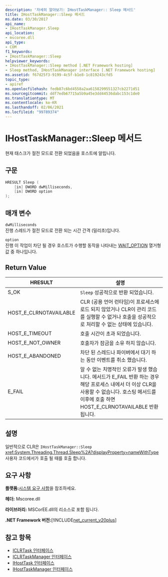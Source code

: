 ```yaml
---
description: '자세히 알아보기: IHostTaskManager:: Sleep 메서드'
title: IHostTaskManager::Sleep 메서드
ms.date: 03/30/2017
api_name:
- IHostTaskManager.Sleep
api_location:
- mscoree.dll
api_type:
- COM
f1_keywords:
- IHostTaskManager::Sleep
helpviewer_keywords:
- IHostTaskManager::Sleep method [.NET Framework hosting]
- Sleep method, IHostTaskManager interface [.NET Framework hosting]
ms.assetid: f67d25f3-9199-4c5f-b1e8-1c819243cfd5
topic_type:
- apiref
ms.openlocfilehash: fedb87c6bd4558a2aa6158299551327cb2271d51
ms.sourcegitcommit: ddf7edb67715a5b9a45e3dd44536dabc153c1de0
ms.translationtype: MT
ms.contentlocale: ko-KR
ms.lasthandoff: 02/06/2021
ms.locfileid: "99789374"
---
```

# <a name="ihosttaskmanagersleep-method"></a>IHostTaskManager::Sleep 메서드

현재 태스크가 절전 모드로 전환 되었음을 호스트에 알립니다.  
  
## <a name="syntax"></a>구문  
  
```cpp  
HRESULT Sleep (  
    [in] DWORD dwMilliseconds,  
    [in] DWORD option  
);  
```  
  
## <a name="parameters"></a>매개 변수  

 `dwMilliseconds`  
 진행 스레드가 절전 모드로 전환 되는 시간 간격 (밀리초)입니다.  
  
 `option`  
 진행 이 작업이 차단 될 경우 호스트가 수행할 동작을 나타내는 [WAIT_OPTION](wait-option-enumeration.md) 열거형 값 중 하나입니다.  
  
## <a name="return-value"></a>Return Value  
  
|HRESULT|설명|  
|-------------|-----------------|  
|S_OK|`Sleep` 성공적으로 반환 되었습니다.|  
|HOST_E_CLRNOTAVAILABLE|CLR (공용 언어 런타임)이 프로세스에 로드 되지 않았거나 CLR이 관리 코드를 실행할 수 없거나 호출을 성공적으로 처리할 수 없는 상태에 있습니다.|  
|HOST_E_TIMEOUT|호출 시간이 초과 되었습니다.|  
|HOST_E_NOT_OWNER|호출자가 잠금을 소유 하지 않습니다.|  
|HOST_E_ABANDONED|차단 된 스레드나 파이버에서 대기 하는 동안 이벤트를 취소 했습니다.|  
|E_FAIL|알 수 없는 치명적인 오류가 발생 했습니다. 메서드가 E_FAIL 반환 하는 경우 해당 프로세스 내에서 더 이상 CLR을 사용할 수 없습니다. 호스팅 메서드를 이후에 호출 하면 HOST_E_CLRNOTAVAILABLE 반환 됩니다.|  
  
## <a name="remarks"></a>설명  

 일반적으로 CLR은 `IHostTaskManager::Sleep` <xref:System.Threading.Thread.Sleep%2A?displayProperty=nameWithType> 사용자 코드에서가 호출 될 때를 호출 합니다.  
  
## <a name="requirements"></a>요구 사항  

 **플랫폼:**[시스템 요구 사항](../../get-started/system-requirements.md)을 참조하세요.  
  
 **헤더:** Mscoree.dll  
  
 **라이브러리:** MSCorEE.dll의 리소스로 포함 됩니다.  
  
 **.NET Framework 버전:**[!INCLUDE[net_current_v20plus](../../../../includes/net-current-v20plus-md.md)]  
  
## <a name="see-also"></a>참고 항목

- [ICLRTask 인터페이스](iclrtask-interface.md)
- [ICLRTaskManager 인터페이스](iclrtaskmanager-interface.md)
- [IHostTask 인터페이스](ihosttask-interface.md)
- [IHostTaskManager 인터페이스](ihosttaskmanager-interface.md)
